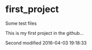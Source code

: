 # first_project
Some test files

This is my first project in the github...

Second modified 2016-04-03 19:18:33
